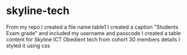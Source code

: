 # skyline-tech
From my repo I created a file name table1
 I created a caption "Students Exam grade" and included my username and passcode
I created a table content for Skyline ICT Obedient tech from cohort 30 members details 
 I styled it using css
